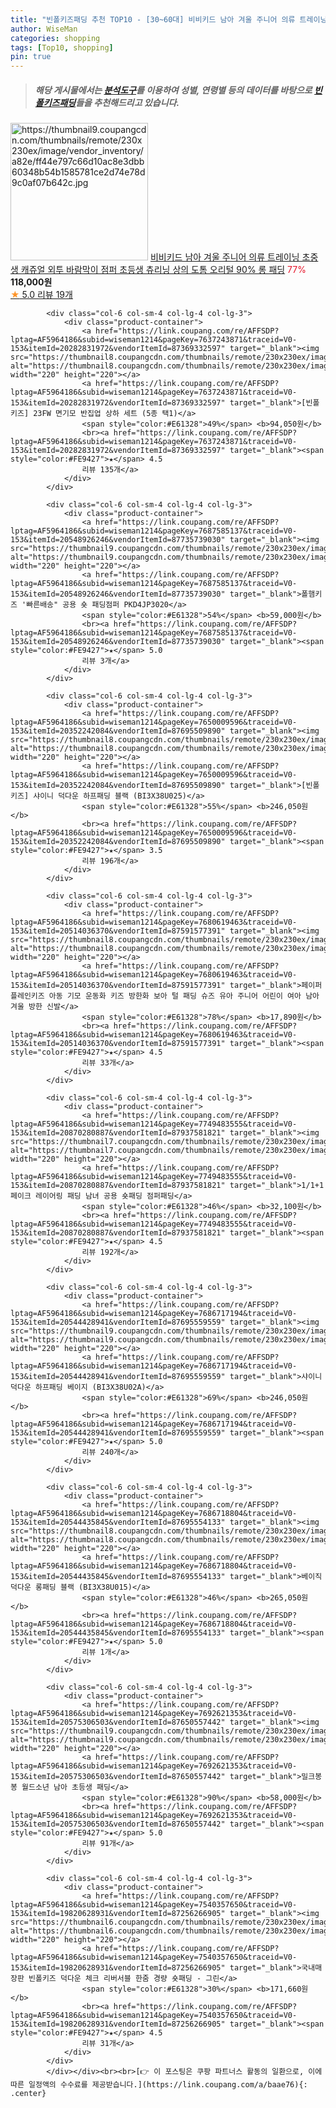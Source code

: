 ```yaml
---
title: "빈폴키즈패딩 추천 TOP10 - [30~60대] 비비키드 남아 겨울 주니어 의류 트레이닝 초중생 캐쥬얼 외투 바람막이 점퍼 초등생 츄리닝 상의 도톰 오리털 90% 롱 패딩"
author: WiseMan
categories: shopping
tags: [Top10, shopping]
pin: true
---
```


> ##### 해당 게시물에서는 [**분석도구**](https://itemscout.io/)를 이용하여 **성별**, **연령별** 등의 데이터를 바탕으로 [**빈폴키즈패딩**](https://link.coupang.com/a/baae76)들을 추천해드리고 있습니다.
<div class="container"><div class="row">
            <div class="col-6 col-sm-4 col-lg-4 col-lg-3">
                <div class="product-container">
                    <a href="https://link.coupang.com/re/AFFSDP?lptag=AF5964186&subid=wiseman1214&pageKey=7705405431&traceid=V0-153&itemId=20641149722&vendorItemId=87714687321" target="_blank"><img src="https://thumbnail9.coupangcdn.com/thumbnails/remote/230x230ex/image/vendor_inventory/a82e/ff44e797c66d10ac8e3dbb60348b54b1585781ce2d74e78d9c0af07b642c.jpg" alt="https://thumbnail9.coupangcdn.com/thumbnails/remote/230x230ex/image/vendor_inventory/a82e/ff44e797c66d10ac8e3dbb60348b54b1585781ce2d74e78d9c0af07b642c.jpg" width="220" height="220"></a>
                    <a href="https://link.coupang.com/re/AFFSDP?lptag=AF5964186&subid=wiseman1214&pageKey=7705405431&traceid=V0-153&itemId=20641149722&vendorItemId=87714687321" target="_blank">비비키드 남아 겨울 주니어 의류 트레이닝 초중생 캐쥬얼 외투 바람막이 점퍼 초등생 츄리닝 상의 도톰 오리털 90% 롱 패딩</a>
                    <span style="color:#E61328">77%</span> <b>118,000원</b>
                    <br><a href="https://link.coupang.com/re/AFFSDP?lptag=AF5964186&subid=wiseman1214&pageKey=7705405431&traceid=V0-153&itemId=20641149722&vendorItemId=87714687321" target="_blank"><span style="color:#FE9427">★</span> 5.0
                    리뷰 19개</a>
                </div>
            </div>
            
            <div class="col-6 col-sm-4 col-lg-4 col-lg-3">
                <div class="product-container">
                    <a href="https://link.coupang.com/re/AFFSDP?lptag=AF5964186&subid=wiseman1214&pageKey=7637243871&traceid=V0-153&itemId=20282831972&vendorItemId=87369332597" target="_blank"><img src="https://thumbnail8.coupangcdn.com/thumbnails/remote/230x230ex/image/vendor_inventory/2b67/bd647b86406878d12bf94f0f87d594639ce11d29d7d93fdf9e082fd20ecf.jpg" alt="https://thumbnail8.coupangcdn.com/thumbnails/remote/230x230ex/image/vendor_inventory/2b67/bd647b86406878d12bf94f0f87d594639ce11d29d7d93fdf9e082fd20ecf.jpg" width="220" height="220"></a>
                    <a href="https://link.coupang.com/re/AFFSDP?lptag=AF5964186&subid=wiseman1214&pageKey=7637243871&traceid=V0-153&itemId=20282831972&vendorItemId=87369332597" target="_blank">[빈폴키즈] 23FW 면기모 반집업 상하 세트 (5종 택1)</a>
                    <span style="color:#E61328">49%</span> <b>94,050원</b>
                    <br><a href="https://link.coupang.com/re/AFFSDP?lptag=AF5964186&subid=wiseman1214&pageKey=7637243871&traceid=V0-153&itemId=20282831972&vendorItemId=87369332597" target="_blank"><span style="color:#FE9427">★</span> 4.5
                    리뷰 135개</a>
                </div>
            </div>
            
            <div class="col-6 col-sm-4 col-lg-4 col-lg-3">
                <div class="product-container">
                    <a href="https://link.coupang.com/re/AFFSDP?lptag=AF5964186&subid=wiseman1214&pageKey=7687585137&traceid=V0-153&itemId=20548926246&vendorItemId=87735739030" target="_blank"><img src="https://thumbnail9.coupangcdn.com/thumbnails/remote/230x230ex/image/vendor_inventory/47c8/fdfdd6aea4ca7b882464dff25cac3cd1836a15f71efbcdbd633aea10fbab.jpg" alt="https://thumbnail9.coupangcdn.com/thumbnails/remote/230x230ex/image/vendor_inventory/47c8/fdfdd6aea4ca7b882464dff25cac3cd1836a15f71efbcdbd633aea10fbab.jpg" width="220" height="220"></a>
                    <a href="https://link.coupang.com/re/AFFSDP?lptag=AF5964186&subid=wiseman1214&pageKey=7687585137&traceid=V0-153&itemId=20548926246&vendorItemId=87735739030" target="_blank">폴햄키즈 '빠른배송" 공용 숏 패딩점퍼 PKD4JP3020</a>
                    <span style="color:#E61328">54%</span> <b>59,000원</b>
                    <br><a href="https://link.coupang.com/re/AFFSDP?lptag=AF5964186&subid=wiseman1214&pageKey=7687585137&traceid=V0-153&itemId=20548926246&vendorItemId=87735739030" target="_blank"><span style="color:#FE9427">★</span> 5.0
                    리뷰 3개</a>
                </div>
            </div>
            
            <div class="col-6 col-sm-4 col-lg-4 col-lg-3">
                <div class="product-container">
                    <a href="https://link.coupang.com/re/AFFSDP?lptag=AF5964186&subid=wiseman1214&pageKey=7650009596&traceid=V0-153&itemId=20352242084&vendorItemId=87695509890" target="_blank"><img src="https://thumbnail8.coupangcdn.com/thumbnails/remote/230x230ex/image/vendor_inventory/5ae2/a1146d21e64941ab6f631e108bea3e51b52cf592a03502b496a0081f6fba.jpg" alt="https://thumbnail8.coupangcdn.com/thumbnails/remote/230x230ex/image/vendor_inventory/5ae2/a1146d21e64941ab6f631e108bea3e51b52cf592a03502b496a0081f6fba.jpg" width="220" height="220"></a>
                    <a href="https://link.coupang.com/re/AFFSDP?lptag=AF5964186&subid=wiseman1214&pageKey=7650009596&traceid=V0-153&itemId=20352242084&vendorItemId=87695509890" target="_blank">[빈폴키즈] 샤이니 덕다운 하프패딩 블랙 (BI3X38U025)</a>
                    <span style="color:#E61328">55%</span> <b>246,050원</b>
                    <br><a href="https://link.coupang.com/re/AFFSDP?lptag=AF5964186&subid=wiseman1214&pageKey=7650009596&traceid=V0-153&itemId=20352242084&vendorItemId=87695509890" target="_blank"><span style="color:#FE9427">★</span> 3.5
                    리뷰 196개</a>
                </div>
            </div>
            
            <div class="col-6 col-sm-4 col-lg-4 col-lg-3">
                <div class="product-container">
                    <a href="https://link.coupang.com/re/AFFSDP?lptag=AF5964186&subid=wiseman1214&pageKey=7680619463&traceid=V0-153&itemId=20514036370&vendorItemId=87591577391" target="_blank"><img src="https://thumbnail8.coupangcdn.com/thumbnails/remote/230x230ex/image/vendor_inventory/f3a9/d60fd6847d0c0093b4b318783d560f5dab8c2185e4ca2a6b0260b28e2020.jpg" alt="https://thumbnail8.coupangcdn.com/thumbnails/remote/230x230ex/image/vendor_inventory/f3a9/d60fd6847d0c0093b4b318783d560f5dab8c2185e4ca2a6b0260b28e2020.jpg" width="220" height="220"></a>
                    <a href="https://link.coupang.com/re/AFFSDP?lptag=AF5964186&subid=wiseman1214&pageKey=7680619463&traceid=V0-153&itemId=20514036370&vendorItemId=87591577391" target="_blank">페이퍼플레인키즈 아동 기모 운동화 키즈 방한화 보아 털 패딩 슈즈 유아 주니어 어린이 여아 남아 겨울 방한 신발</a>
                    <span style="color:#E61328">78%</span> <b>17,890원</b>
                    <br><a href="https://link.coupang.com/re/AFFSDP?lptag=AF5964186&subid=wiseman1214&pageKey=7680619463&traceid=V0-153&itemId=20514036370&vendorItemId=87591577391" target="_blank"><span style="color:#FE9427">★</span> 4.5
                    리뷰 33개</a>
                </div>
            </div>
            
            <div class="col-6 col-sm-4 col-lg-4 col-lg-3">
                <div class="product-container">
                    <a href="https://link.coupang.com/re/AFFSDP?lptag=AF5964186&subid=wiseman1214&pageKey=7749483555&traceid=V0-153&itemId=20870280887&vendorItemId=87937581821" target="_blank"><img src="https://thumbnail7.coupangcdn.com/thumbnails/remote/230x230ex/image/vendor_inventory/ea2c/2dcd4af83fddfcc819b2bfa1046d24271b5cdba57855ecb0bc3ff747c76b.jpg" alt="https://thumbnail7.coupangcdn.com/thumbnails/remote/230x230ex/image/vendor_inventory/ea2c/2dcd4af83fddfcc819b2bfa1046d24271b5cdba57855ecb0bc3ff747c76b.jpg" width="220" height="220"></a>
                    <a href="https://link.coupang.com/re/AFFSDP?lptag=AF5964186&subid=wiseman1214&pageKey=7749483555&traceid=V0-153&itemId=20870280887&vendorItemId=87937581821" target="_blank">1/1+1 페이크 레이어링 패딩 남녀 공용 숏패딩 점퍼패딩</a>
                    <span style="color:#E61328">46%</span> <b>32,100원</b>
                    <br><a href="https://link.coupang.com/re/AFFSDP?lptag=AF5964186&subid=wiseman1214&pageKey=7749483555&traceid=V0-153&itemId=20870280887&vendorItemId=87937581821" target="_blank"><span style="color:#FE9427">★</span> 4.5
                    리뷰 192개</a>
                </div>
            </div>
            
            <div class="col-6 col-sm-4 col-lg-4 col-lg-3">
                <div class="product-container">
                    <a href="https://link.coupang.com/re/AFFSDP?lptag=AF5964186&subid=wiseman1214&pageKey=7686717194&traceid=V0-153&itemId=20544428941&vendorItemId=87695559559" target="_blank"><img src="https://thumbnail9.coupangcdn.com/thumbnails/remote/230x230ex/image/vendor_inventory/e76a/53013adaaa2ce6fcdcd428b5c7138ce5818cb4d27e54a6f0c4d93d725630.jpg" alt="https://thumbnail9.coupangcdn.com/thumbnails/remote/230x230ex/image/vendor_inventory/e76a/53013adaaa2ce6fcdcd428b5c7138ce5818cb4d27e54a6f0c4d93d725630.jpg" width="220" height="220"></a>
                    <a href="https://link.coupang.com/re/AFFSDP?lptag=AF5964186&subid=wiseman1214&pageKey=7686717194&traceid=V0-153&itemId=20544428941&vendorItemId=87695559559" target="_blank">샤이니 덕다운 하프패딩 베이지 (BI3X38U02A)</a>
                    <span style="color:#E61328">69%</span> <b>246,050원</b>
                    <br><a href="https://link.coupang.com/re/AFFSDP?lptag=AF5964186&subid=wiseman1214&pageKey=7686717194&traceid=V0-153&itemId=20544428941&vendorItemId=87695559559" target="_blank"><span style="color:#FE9427">★</span> 5.0
                    리뷰 240개</a>
                </div>
            </div>
            
            <div class="col-6 col-sm-4 col-lg-4 col-lg-3">
                <div class="product-container">
                    <a href="https://link.coupang.com/re/AFFSDP?lptag=AF5964186&subid=wiseman1214&pageKey=7686718804&traceid=V0-153&itemId=20544435845&vendorItemId=87695554133" target="_blank"><img src="https://thumbnail8.coupangcdn.com/thumbnails/remote/230x230ex/image/vendor_inventory/e3ab/9c3a88d89146f5a1df710630ec2bdea60322ff60ea266d814993ecfc170a.jpg" alt="https://thumbnail8.coupangcdn.com/thumbnails/remote/230x230ex/image/vendor_inventory/e3ab/9c3a88d89146f5a1df710630ec2bdea60322ff60ea266d814993ecfc170a.jpg" width="220" height="220"></a>
                    <a href="https://link.coupang.com/re/AFFSDP?lptag=AF5964186&subid=wiseman1214&pageKey=7686718804&traceid=V0-153&itemId=20544435845&vendorItemId=87695554133" target="_blank">베이직 덕다운 롱패딩 블랙 (BI3X38U015)</a>
                    <span style="color:#E61328">46%</span> <b>265,050원</b>
                    <br><a href="https://link.coupang.com/re/AFFSDP?lptag=AF5964186&subid=wiseman1214&pageKey=7686718804&traceid=V0-153&itemId=20544435845&vendorItemId=87695554133" target="_blank"><span style="color:#FE9427">★</span> 5.0
                    리뷰 1개</a>
                </div>
            </div>
            
            <div class="col-6 col-sm-4 col-lg-4 col-lg-3">
                <div class="product-container">
                    <a href="https://link.coupang.com/re/AFFSDP?lptag=AF5964186&subid=wiseman1214&pageKey=7692621353&traceid=V0-153&itemId=20575306503&vendorItemId=87650557442" target="_blank"><img src="https://thumbnail9.coupangcdn.com/thumbnails/remote/230x230ex/image/vendor_inventory/3dbe/67548122df4051f25fba325aa94d818b28307ddc840e4c65d176b3f6b63d.jpg" alt="https://thumbnail9.coupangcdn.com/thumbnails/remote/230x230ex/image/vendor_inventory/3dbe/67548122df4051f25fba325aa94d818b28307ddc840e4c65d176b3f6b63d.jpg" width="220" height="220"></a>
                    <a href="https://link.coupang.com/re/AFFSDP?lptag=AF5964186&subid=wiseman1214&pageKey=7692621353&traceid=V0-153&itemId=20575306503&vendorItemId=87650557442" target="_blank">밀크봉봉 월드소년 남아 초등생 패딩</a>
                    <span style="color:#E61328">90%</span> <b>58,000원</b>
                    <br><a href="https://link.coupang.com/re/AFFSDP?lptag=AF5964186&subid=wiseman1214&pageKey=7692621353&traceid=V0-153&itemId=20575306503&vendorItemId=87650557442" target="_blank"><span style="color:#FE9427">★</span> 5.0
                    리뷰 91개</a>
                </div>
            </div>
            
            <div class="col-6 col-sm-4 col-lg-4 col-lg-3">
                <div class="product-container">
                    <a href="https://link.coupang.com/re/AFFSDP?lptag=AF5964186&subid=wiseman1214&pageKey=7540357650&traceid=V0-153&itemId=19820628931&vendorItemId=87256266905" target="_blank"><img src="https://thumbnail6.coupangcdn.com/thumbnails/remote/230x230ex/image/vendor_inventory/30ae/777987382c75daf346ef54bad3d8ff7eb4c12b0b08d97f709d021e3747dd.jpg" alt="https://thumbnail6.coupangcdn.com/thumbnails/remote/230x230ex/image/vendor_inventory/30ae/777987382c75daf346ef54bad3d8ff7eb4c12b0b08d97f709d021e3747dd.jpg" width="220" height="220"></a>
                    <a href="https://link.coupang.com/re/AFFSDP?lptag=AF5964186&subid=wiseman1214&pageKey=7540357650&traceid=V0-153&itemId=19820628931&vendorItemId=87256266905" target="_blank">국내매장판 빈폴키즈 덕다운 체크 리버서블 한줌 경량 숏패딩 - 그린</a>
                    <span style="color:#E61328">30%</span> <b>171,660원</b>
                    <br><a href="https://link.coupang.com/re/AFFSDP?lptag=AF5964186&subid=wiseman1214&pageKey=7540357650&traceid=V0-153&itemId=19820628931&vendorItemId=87256266905" target="_blank"><span style="color:#FE9427">★</span> 4.5
                    리뷰 31개</a>
                </div>
            </div>
            </div></div><br><br>[👉 이 포스팅은 쿠팡 파트너스 활동의 일환으로, 이에 따른 일정액의 수수료를 제공받습니다.](https://link.coupang.com/a/baae76){: .center}